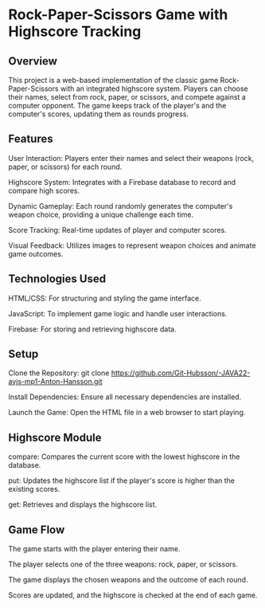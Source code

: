 # Rock-Paper-Scissors Game with Highscore Tracking
## Overview
This project is a web-based implementation of the classic game Rock-Paper-Scissors with an integrated highscore system. Players can choose their names, select from rock, paper, or scissors, and compete against a computer opponent. The game keeps track of the player's and the computer's scores, updating them as rounds progress.

## Features
User Interaction: Players enter their names and select their weapons (rock, paper, or scissors) for each round.

Highscore System: Integrates with a Firebase database to record and compare high scores.

Dynamic Gameplay: Each round randomly generates the computer's weapon choice, providing a unique challenge each time.

Score Tracking: Real-time updates of player and computer scores.

Visual Feedback: Utilizes images to represent weapon choices and animate game outcomes.
## Technologies Used
HTML/CSS: For structuring and styling the game interface.

JavaScript: To implement game logic and handle user interactions.

Firebase: For storing and retrieving highscore data.
## Setup
Clone the Repository: git clone https://github.com/Git-Hubsson/-JAVA22-avjs-mp1-Anton-Hansson.git

Install Dependencies: Ensure all necessary dependencies are installed.

Launch the Game: Open the HTML file in a web browser to start playing.
## Highscore Module
compare: Compares the current score with the lowest highscore in the database.

put: Updates the highscore list if the player's score is higher than the existing scores.

get: Retrieves and displays the highscore list.
## Game Flow
The game starts with the player entering their name.

The player selects one of the three weapons: rock, paper, or scissors.

The game displays the chosen weapons and the outcome of each round.

Scores are updated, and the highscore is checked at the end of each game.
